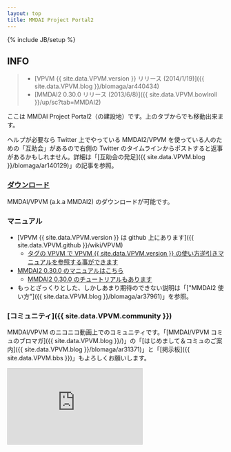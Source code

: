 ```yaml
---
layout: top
title: MMDAI Project Portal2
---
```

{% include JB/setup %}

## INFO

> - [VPVM {{ site.data.VPVM.version }} リリース (2014/1/19)]({{ site.data.VPVM.blog }}/blomaga/ar440434)
> - [MMDAI2 0.30.0 リリース (2013/6/8)]({{ site.data.VPVM.bowlroll }}/up/sc?tab=MMDAI2)

ここは MMDAI Project Portal2（の建設地）です。上のタブからでも移動出来ます。

ヘルプが必要なら Twitter 上でやっている MMDAI2/VPVM を使っている人のための「互助会」があるので右側の Twitter のタイムラインからポストすると返事があるかもしれません。詳細は「[互助会の発足]({{ site.data.VPVM.blog }}/blomaga/ar140129)」の記事を参照。

### [ダウンロード](download.html)

MMDAI/VPVM (a.k.a MMDAI2) のダウンロードが可能です。

### マニュアル

 - [VPVM {{ site.data.VPVM.version }} は github 上にあります]({{ site.data.VPVM.github }}/wiki/VPVM)
   - [タグの VPVM で VPVM {{ site.data.VPVM.version }} の使い方逆引きマニュアルを参照する事ができます](tags.html)
 - [MMDAI2 0.30.0 のマニュアルはこちら](manual/VPVM/)
   - [MMDAI2 0.30.0 のチュートリアルもあります](manual/tutorial/)
 - もっとざっくりとした、しかしあまり期待のできない説明は「["MMDAI2 使い方"]({{ site.data.VPVM.blog }}/blomaga/ar37961)」を参照。

### [コミュニティ]({{ site.data.VPVM.community }})

MMDAI/VPVM のニコニコ動画上でのコミュニティです。「[MMDAI/VPVM コミュのブロマガ]({{ site.data.VPVM.blog }}/)」の「[はじめまして＆コミュのご案内]({{ site.data.VPVM.blog }}/blomaga/ar31371)」と「[掲示板]({{ site.data.VPVM.bbs }})」もよろしくお願いします。

<iframe width="312" height="176" src="http://ext.nicovideo.jp/thumb_community/co1393234" scrolling="no" style="border:solid 1px #CCC;" frameborder="0"><a href="{{ site.data.VPVM.community }}">【ニコニコ動画】MMDAI/MMDAI2 のコミュ(仮)</a></iframe>

